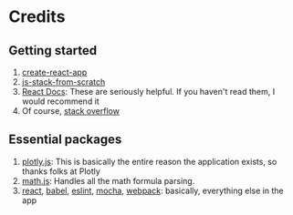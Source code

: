 # Credits

## Getting started

1. [create-react-app](https://www.npmjs.com/package/create-react-app)
2. [js-stack-from-scratch](https://github.com/verekia/js-stack-from-scratch)
3. [React Docs](https://facebook.github.io/react/docs/hello-world.html): These are seriously 
    helpful. If you haven't read them, I would recommend it
4. Of course, [stack overflow](http://stackoverflow.com/)

## Essential packages

1. [plotly.js](plot.ly): This is basically the entire reason the application exists, 
    so thanks folks at Plotly
2. [math.js](mathjs.org): Handles all the math formula parsing.
3. [react](https://facebook.github.io/react/), [babel](https://babeljs.io/), 
    [eslint](http://eslint.org/), [mocha](https://mochajs.org/), [webpack](https://webpack.github.io/): 
    basically, everything else in the app
